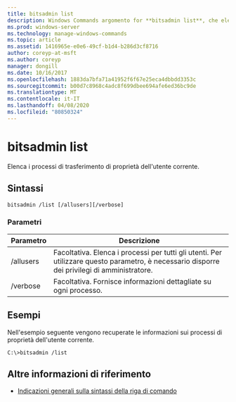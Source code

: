 ```yaml
---
title: bitsadmin list
description: Windows Commands argomento for **bitsadmin list**, che elenca i processi di trasferimento di proprietà dell'utente corrente.
ms.prod: windows-server
ms.technology: manage-windows-commands
ms.topic: article
ms.assetid: 1416965e-e0e6-49cf-b1d4-b286d3cf8716
author: coreyp-at-msft
ms.author: coreyp
manager: dongill
ms.date: 10/16/2017
ms.openlocfilehash: 1883da7bfa71a41952f6f67e25eca4dbbdd3353c
ms.sourcegitcommit: b00d7c8968c4adc8f699dbee694afe6ed36bc9de
ms.translationtype: MT
ms.contentlocale: it-IT
ms.lasthandoff: 04/08/2020
ms.locfileid: "80850324"
---
```

# <a name="bitsadmin-list"></a>bitsadmin list

Elenca i processi di trasferimento di proprietà dell'utente corrente.

## <a name="syntax"></a>Sintassi

```
bitsadmin /list [/allusers][/verbose]
```

### <a name="parameters"></a>Parametri

| Parametro | Descrizione |
| -------------- | -------------- |
| /allusers | Facoltativa. Elenca i processi per tutti gli utenti. Per utilizzare questo parametro, è necessario disporre dei privilegi di amministratore. |
| /verbose | Facoltativa. Fornisce informazioni dettagliate su ogni processo. |

## <a name="examples"></a><a name=BKMK_examples></a>Esempi

Nell'esempio seguente vengono recuperate le informazioni sui processi di proprietà dell'utente corrente.

```
C:\>bitsadmin /list
```

## <a name="additional-references"></a>Altre informazioni di riferimento

- [Indicazioni generali sulla sintassi della riga di comando](command-line-syntax-key.md)